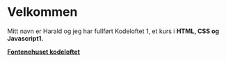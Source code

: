# Velkommen <br>  

Mitt navn er Harald og jeg har fullført Kodeloftet 1, et kurs i <strong>HTML, CSS og Javascript1<strong>. 

[Fontenehuset kodeloftet](https://www.fontenehusetbergen.no/kodeloftet)

